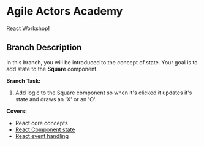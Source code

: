 # Agile Actors Academy

React Workshop!

## Branch Description

In this branch, you will be introduced to the concept of state. Your goal is to add state to the **Square** component.

**Branch Task:**

1. Add logic to the Square component so when it's clicked it updates it's state and draws an 'X' or an 'O'.

**Covers:**

- React core concepts
- [React Component state](https://react.dev/learn/managing-stat)
- [React event handling](https://react.dev/learn/responding-to-events#adding-event-handler)
